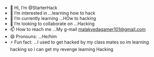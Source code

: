 - 👋 Hi, I’m @StarterHack
- 👀 I’m interested in ...learning how to hack
- 🌱 I’m currently learning ...HOw to hacking
- 💞️ I’m looking to collaborate on ...Hacking
- 📫 How to reach me ...My g-mail malakyedagamer101@gmail.com
- 😄 Pronouns: ...He/him
- ⚡ Fun fact: ...I used to get hacked by my class mates so im learning hacking so i can get my revenge
 learning Hacking
<!---
StarterHack/StarterHack is a ✨ special ✨ repository because its `README.md` (this file) appears on your GitHub profile.
You can click the Preview link to take a look at your changes.
--->
